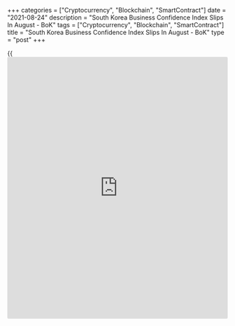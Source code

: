 +++
categories = ["Cryptocurrency", "Blockchain", "SmartContract"]
date = "2021-08-24"
description = "South Korea Business Confidence Index Slips In August - BoK"
tags = ["Cryptocurrency", "Blockchain", "SmartContract"]
title = "South Korea Business Confidence Index Slips In August - BoK"
type = "post"
+++

{{<iframe id="large-banner" src="https://www.bounty.group/#slide=4.0" width="100%" height="600" scrolling="no" style="border: 0px solid rgb(216, 221, 230); border-radius: 3px;">}}

Business sentiment in South Korea ebbed in August, the latest survey
from the Bank of Korea showed on Wednesday with a [business][1]
confidence index score of 95.0 - down from 97.0 in July.

The outlook for the following month rose by 4 points to 96.

In the non-manufacturing sector, the BSI on business conditions for
August was 81, up 2 points from the previous month. The outlook for the
following month also rose by 3 points to 81.

The Economic Sentiment Index (ESI)-a composite of the BSI and the CSI
(Consumer Survey Index) - for August was 105.3, up 1.4 points from July.

For comments and feedback [contact](https://www.playgroundfx.com/contact/): editorial@rtt[news](https://www.letsplayfx.com/blog/forex-news-website/).com

[Economic News][2]

 **What parts of the world are seeing the best (and worst) economic
performances lately? Click[here][3] to check out our [Econ Scorecard][3]
and find out! See up-to-the-moment [ranking](https://www.playgroundfx.com/blog/crypto-exchange-ranking/)s for the best and worst
performers in [GDP][4], [unemployment rate][5], [inflation][3] and much
more.**

   1. www.rtt[news](https://www.letsplayfx.com/blog/forex-news-website/).com/Content/Business.aspx
   2. www.rtt[news](https://www.letsplayfx.com/blog/forex-news-website/).com/Content/EconomicNews.aspx
   3. www.rtt[news](https://www.letsplayfx.com/blog/forex-news-website/).com/economic-scorecard/world-rank/CPI/highest-performance.aspx
   4. www.rtt[news](https://www.letsplayfx.com/blog/forex-news-website/).com/economic-scorecard/world-rank/GDP/highest-performance.aspx
   5. www.rtt[news](https://www.letsplayfx.com/blog/forex-news-website/).com/economic-scorecard/world-rank/unemployment-rate/lowest-performance.aspx